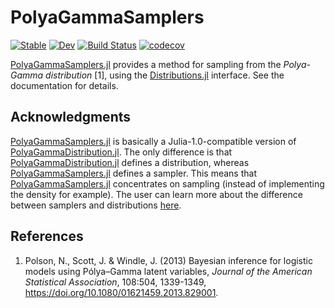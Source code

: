 # PolyaGammaSamplers

[![Stable](https://img.shields.io/badge/docs-stable-blue.svg)](https://igutierrezm.github.io/PolyaGammaSamplers.jl/stable)
[![Dev](https://img.shields.io/badge/docs-dev-blue.svg)](https://igutierrezm.github.io/PolyaGammaSamplers.jl/dev)
[![Build Status](https://github.com/igutierrezm/PolyaGammaSamplers.jl/workflows/CI/badge.svg)](https://github.com/igutierrezm/PolyaGammaSamplers.jl/actions)
[![codecov](https://codecov.io/gh/igutierrezm/PolyaGammaSamplers.jl/branch/master/graph/badge.svg?token=yGyteQFqrS)](https://codecov.io/gh/igutierrezm/PolyaGammaSamplers.jl)

[PolyaGammaSamplers.jl](https://github.com/igutierrezm/PolyaGammaSamplers.jl) 
provides a method for sampling from the *Polya-Gamma distribution* [1], using 
the [Distributions.jl](https://github.com/JuliaStats/Distributions.jl) 
interface. See the documentation for details.

## Acknowledgments

[PolyaGammaSamplers.jl](https://github.com/igutierrezm/PolyaGammaSamplers.jl) 
is basically a Julia-1.0-compatible version of
[PolyaGammaDistribution.jl](https://github.com/currymj/PolyaGammaDistribution.jl). 
The only difference is that 
[PolyaGammaDistribution.jl](https://github.com/currymj/PolyaGammaDistribution.jl) 
defines a distribution, whereas 
[PolyaGammaSamplers.jl](https://github.com/igutierrezm/PolyaGammaSamplers.jl) 
defines a sampler. This means that 
[PolyaGammaSamplers.jl](https://github.com/igutierrezm/PolyaGammaSamplers.jl) 
concentrates on sampling (instead of implementing the density for example). The 
user can learn more about the difference between samplers and distributions 
[here](https://juliastats.org/Distributions.jl/stable/types/).

## References

1. Polson, N., Scott, J. & Windle, J. (2013) Bayesian inference for logistic 
    models using Pólya–Gamma latent variables, *Journal of the American 
    Statistical Association*, 108:504, 1339-1349,
    <https://doi.org/10.1080/01621459.2013.829001>.